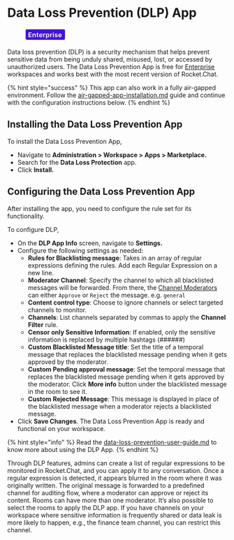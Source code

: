 # Data Loss Prevention (DLP) App

<figure><img src="../../../.gitbook/assets/2021-06-10_22-31-38 (3) (3) (3) (3) (3) (3) (3) (3) (3) (2) (3) (1) (1) (1) (1) (2) (1) (2).jpg" alt=""><figcaption></figcaption></figure>

Data loss prevention (DLP) is a security mechanism that helps prevent sensitive data from being unduly shared, misused, lost, or accessed by unauthorized users. The Data Loss Prevention App is free for [Enterprise ](../../../use-rocket.chat/workspace-administration/settings/enterprise.md)workspaces and works best with the most recent version of Rocket.Chat.

{% hint style="success" %}
This app can also work in a fully air-gapped environment. Follow the [air-gapped-app-installation.md](../../../setup-and-configure/rocket.chat-air-gapped-deployment/air-gapped-app-installation.md "mention") guide and continue with the configuration instructions below.
{% endhint %}

## Installing the Data Loss Prevention App

To install the Data Loss Prevention App,

* Navigate to **Administration > Workspace > Apps > Marketplace.**
* Search for the **Data Loss Protection** app.
* Click **Install.**

## Configuring the Data Loss Prevention App

After installing the app, you need to configure the rule set for its functionality.

To configure DLP,&#x20;

* On the **DLP App Info** screen, navigate to **Settings.**
* Configure the following settings as needed:
  * **Rules for Blacklisting message**: Takes in an array of regular expressions defining the rules. Add each Regular Expression on a new line.
  * **Moderator Channel**: Specify the channel to which all blacklisted messages will be forwarded. From there, the [Channel Moderators](../../../setup-and-configure/roles-in-rocket.chat/#rocket.chat-user-roles) can either `Approve` or `Reject` the message. e.g. `general`
  * **Content control type**: Choose to ignore channels or select targeted channels to monitor.
  * **Channels**: List channels separated by commas to apply the **Channel Filter** rule.
  * **Censor only Sensitive Information**: If enabled, only the sensitive information is replaced by multiple hashtags (######)
  * **Custom Blacklisted Message title**: Set the title of a temporal message that replaces the blacklisted message pending when it gets approved by the moderator.&#x20;
  * **Custom Pending approval message**: Set the temporal message that replaces the blacklisted message pending when it gets approved by the moderator. Click **More info** button under the blacklisted message in the room to see it.
  * **Custom Rejected Message**: This message is displayed in place of the blacklisted message when a moderator rejects a blacklisted message.
* Click **Save Changes**. The Data Loss Prevention App is ready and functional on your workspace.

{% hint style="info" %}
Read the [data-loss-prevention-user-guide.md](../../../use-rocket.chat/user-guides/security-bundle/data-loss-prevention-user-guide.md "mention") to know more about using the DLP App.
{% endhint %}

Through DLP features, admins can create a list of regular expressions to be monitored in Rocket.Chat, and you can apply it to any conversation. Once a regular expression is detected, it appears blurred in the room where it was originally written. The original message is forwarded to a predefined channel for auditing flow, where a moderator can approve or reject its content. Rooms can have more than one moderator. It’s also possible to select the rooms to apply the DLP app. If you have channels on your workspace where sensitive information is frequently shared or data leak is more likely to happen, e.g., the finance team channel, you can restrict this channel.
